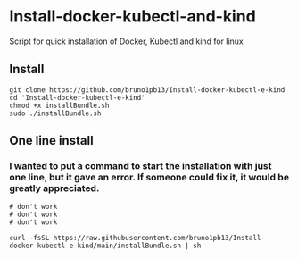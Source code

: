 # Install-docker-kubectl-and-kind
Script for quick installation of Docker, Kubectl and kind for linux


## Install

```
git clone https://github.com/bruno1pb13/Install-docker-kubectl-e-kind
cd 'Install-docker-kubectl-e-kind'
chmod +x installBundle.sh
sudo ./installBundle.sh
```

## One line install

### I wanted to put a command to start the installation with just one line, but it gave an error. If someone could fix it, it would be greatly appreciated.

```
# don't work
# don't work
# don't work

curl -fsSL https://raw.githubusercontent.com/bruno1pb13/Install-docker-kubectl-e-kind/main/installBundle.sh | sh
```
